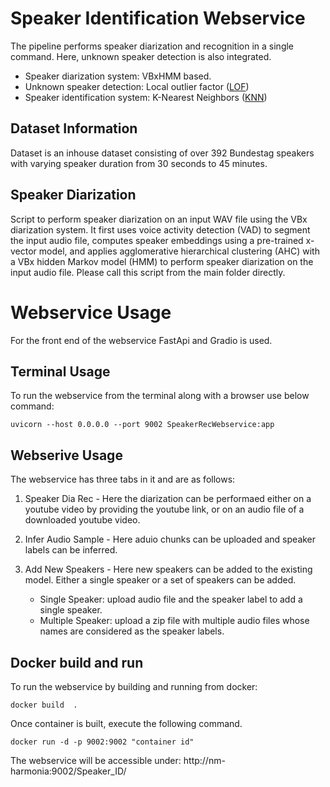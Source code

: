 # Speaker Identification Webservice

The pipeline performs speaker diarization and recognition in a single command. Here, unknown speaker detection is also integrated.

- Speaker diarization system: VBxHMM based.
- Unknown speaker detection: Local outlier factor ([LOF](https://scikit-learn.org/stable/modules/generated/sklearn.neighbors.LocalOutlierFactor.html))
- Speaker identification system: K-Nearest Neighbors ([KNN](https://scikit-learn.org/stable/modules/generated/sklearn.neighbors.KNeighborsClassifier.html))
               
## Dataset Information

Dataset is an inhouse dataset consisting of over 392 Bundestag speakers with varying speaker duration from 30 seconds to 45 minutes.

## Speaker Diarization

Script to perform speaker diarization on an input WAV file using the VBx diarization system. It first uses voice activity detection (VAD) to segment the input audio file, computes speaker embeddings using a pre-trained x-vector model, and applies agglomerative hierarchical clustering (AHC) with a VBx hidden Markov model (HMM) to perform speaker diarization on the input audio file. Please call this script from the main folder directly.

# Webservice Usage

For the front end of the webservice FastApi and Gradio is used.

## Terminal Usage
To run the webservice from the terminal along with a browser use below command:

```
uvicorn --host 0.0.0.0 --port 9002 SpeakerRecWebservice:app
```

## Webserive Usage

The webservice has three tabs in it and are as follows:

1. Speaker Dia Rec - Here the diarization can be performaed either on a youtube video by providing the youtube link, or on an audio file of a downloaded youtube video.

2. Infer Audio Sample - Here aduio chunks can be uploaded and speaker labels can be inferred.

3. Add New Speakers - Here new speakers can be added to the existing model. Either a single speaker or a set of speakers can be added.
    - Single Speaker: upload audio file and the speaker label to add a single speaker.
    - Multiple Speaker: upload a zip file with multiple audio files whose names are considered as the speaker labels. 

## Docker build and run
To run the webservice by building and running from docker:

```
docker build  .
```

Once container is built, execute the following command.

```
docker run -d -p 9002:9002 "container id"
```

The webservice will be accessible under: http://nm-harmonia:9002/Speaker_ID/
